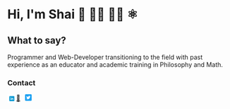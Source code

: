 # Hi, I'm Shai 👋 👨‍💻 👨‍🏫 ⚛️ 

## What to say?
Programmer and Web-Developer transitioning to the field with past experience as an educator and academic training in Philosophy and Math.

### Contact

<div style="margin: 0 auto;">
  <div style="display: flex">
    <a href="https://www.linkedin.com/in/shai-gilboa/" title="Check my Linkedin"> <img src="./assets/linkedin-Icon.png" alt="linkedin-logo" style="width: 25px"/>
    </a>
    <a class="mailto" href="mailto:shizel@gmail.com" stlye="display: block" title="send me an email!">📧</a>
    <a href="https://twitter.com/GilboaShai" title="I'm trying out twitter">
      <img src="./assets/Twitter_Social_Icon_Rounded_Square_Color.png" alt="twitter" style="width: 15px;" />
    </a>
  </div>
</div>

<style>
  a {
    margin: 0;
    width: 20px;
    overflow: hidden;
  }

  a:hover {
    text-decoration: none;

  }
</style>
<!--
**ShaiGilboa/ShaiGilboa** is a ✨ _special_ ✨ repository because its `README.md` (this file) appears on your GitHub profile.

Here are some ideas to get you started:

- 🔭 I’m currently working on ...
- 🌱 I’m currently learning ...
- 👯 I’m looking to collaborate on ...
- 🤔 I’m looking for help with ...
- 💬 Ask me about ...
- 📫 How to reach me: ...
- 😄 Pronouns: ...
- ⚡ Fun fact: ...
-->
